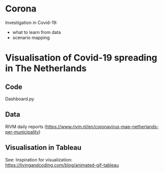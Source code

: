 # Corona
Investigation in Covid-19: 
- what to learn from data
- scenario mapping

# Visualisation of Covid-19 spreading in The Netherlands

## Code
Dashboard.py

## Data
RIVM daily reports (https://www.rivm.nl/en/coronavirus-map-netherlands-per-municipality)

## Visualisation in Tableau
See: 
Inspiration for visualization: https://livingandcoding.com/blog/animated-gif-tableau


